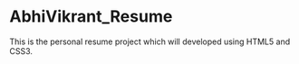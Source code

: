 # AbhiVikrant_Resume
This is the personal resume project which will developed using HTML5 and CSS3.
